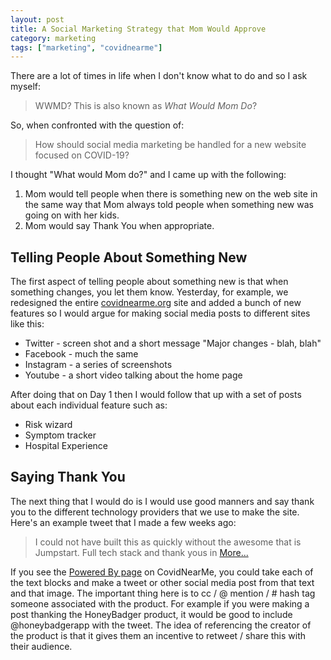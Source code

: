```yaml
---
layout: post
title: A Social Marketing Strategy that Mom Would Approve
category: marketing
tags: ["marketing", "covidnearme"]
---
```

There are a lot of times in life when I don't know what to do and so I ask myself:

> WWMD?  This is also known as *What Would Mom Do*?

So, when confronted with the question of:

> How should social media marketing be handled for a new website focused on COVID-19?

I thought "What would Mom do?" and I came up with the following:

1. Mom would tell people when there is something new on the web site in the same way that Mom always told people when something new was going on with her kids.
2. Mom would say Thank You when appropriate.

## Telling People About Something New

The first aspect of telling people about something new is that when something changes, you let them know.  Yesterday, for example, we redesigned the entire [covidnearme.org](https://www.covidnearme.org) site and added a bunch of new features so I would argue for making social media posts to different sites like this:

* Twitter - screen shot and a short message "Major changes - blah, blah"
* Facebook - much the same
* Instagram - a series of screenshots
* Youtube - a short video talking about the home page

After doing that on Day 1 then I would follow that up with a set of posts about each individual feature such as:

* Risk wizard
* Symptom tracker
* Hospital Experience

## Saying Thank You

The next thing that I would do is I would use good manners and say thank you to the different technology providers that we use to make the site.  Here's an example tweet that I made a few weeks ago:

> I could not have built this as quickly without the awesome that is Jumpstart. Full tech stack and thank yous in [More...](https://twitter.com/fuzzygroup/status/1239961412224589827)

If you see the [Powered By page](https://covidnearme.org/powered_by) on CovidNearMe, you could take each of the text blocks and make a tweet or other social media post from that text and that image.  The important thing here is to cc / @ mention / # hash tag someone associated with the product.  For example if you were making a post thanking the HoneyBadger product, it would be good to include @honeybadgerapp with the tweet.  The idea of referencing the creator of the product is that it gives them an incentive to retweet / share this with their audience.